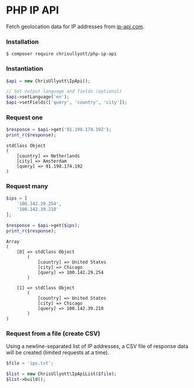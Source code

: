 # PHP IP API

Fetch geolocation data for IP addresses from [ip-api.com](https://ip-api.com/).

### Installation

```shell
$ composer require chrisullyott/php-ip-api
```

### Instantiation

```php
$api = new ChrisUllyott\IpApi();

// Set output language and fields (optional)
$api->setLanguage('en');
$api->setFields(['query', 'country', 'city']);
```

### Request one

```php
$response = $api->get('91.198.174.192');
print_r($response);
```

```shell
stdClass Object
(
    [country] => Netherlands
    [city] => Amsterdam
    [query] => 91.198.174.192
)
```

### Request many

```php
$ips = [
    '100.142.29.254',
    '100.142.39.218'
];

$response = $api->get($ips);
print_r($response);
```

```shell
Array
(
    [0] => stdClass Object
        (
            [country] => United States
            [city] => Chicago
            [query] => 100.142.29.254
        )

    [1] => stdClass Object
        (
            [country] => United States
            [city] => Chicago
            [query] => 100.142.39.218
        )
)
```

### Request from a file (create CSV)

Using a newline-separated list of IP addresses, a CSV file of response data will be created (limited requests at a time).

```php
$file = 'ips.txt';

$list = new ChrisUllyott\IpApiList($file);
$list->build();
```
